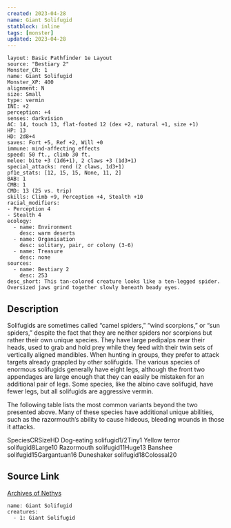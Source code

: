 ```yaml
---
created: 2023-04-28
name: Giant Solifugid
statblock: inline
tags: [monster]
updated: 2023-04-28
---
```

```statblock
layout: Basic Pathfinder 1e Layout
source: "Bestiary 2"
Monster_CR: 1
name: Giant Solifugid
Monster_XP: 400
alignment: N
size: Small
type: vermin
INI: +2
perception: +4
senses: darkvision
AC: 14, touch 13, flat-footed 12 (dex +2, natural +1, size +1)
HP: 13
HD: 2d8+4
saves: Fort +5, Ref +2, Will +0
immune: mind-affecting effects
speed: 50 ft., climb 30 ft.
melee: bite +3 (1d6+1), 2 claws +3 (1d3+1)
special_attacks: rend (2 claws, 1d3+1)
pf1e_stats: [12, 15, 15, None, 11, 2]
BAB: 1
CMB: 1
CMD: 13 (25 vs. trip)
skills: Climb +9, Perception +4, Stealth +10
racial_modifiers:
- Perception 4
- Stealth 4
ecology:
  - name: Environment
    desc: warm deserts
  - name: Organisation
    desc: solitary, pair, or colony (3-6)
  - name: Treasure
    desc: none
sources:
  - name: Bestiary 2
    desc: 253
desc_short: This tan-colored creature looks like a ten-legged spider. Oversized jaws grind together slowly beneath beady eyes.
```
## Description
Solifugids are sometimes called “camel spiders,” “wind scorpions,” or “sun spiders,” despite the fact that they are neither spiders nor scorpions but rather their own unique species. They have large pedipalps near their heads, used to grab and hold prey while they feed with their twin sets of vertically aligned mandibles. When hunting in groups, they prefer to attack targets already grappled by other solifugids. The various species of enormous solifugids generally have eight legs, although the front two appendages are large enough that they can easily be mistaken for an additional pair of legs. Some species, like the albino cave solifugid, have fewer legs, but all solifugids are aggressive vermin.

The following table lists the most common variants beyond the two presented above. Many of these species have additional unique abilities, such as the razormouth’s ability to cause hideous, bleeding wounds in those it attacks. 

 SpeciesCRSizeHD Dog-eating solifugid1/2Tiny1 Yellow terror solifugid8Large10 Razormouth solifugid11Huge13 Banshee solifugid15Gargantuan16 Duneshaker solifugid18Colossal20
## Source Link
[Archives of Nethys](https://aonprd.com/MonsterDisplay.aspx?ItemName=Giant%20Solifugid)
```encounter-table
name: Giant Solifugid
creatures:
  - 1: Giant Solifugid
```

